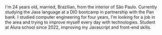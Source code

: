 I'm 24 years old, married, Brazilian, from the interior of São Paulo.
Currently studying the Java language at a DIO bootcamp in partnership with the Pan bank.
I studied computer engineering for four years, I'm looking for a job in the area and trying to improve myself every day with technologies.
Student at Alura school since 2022, improving my Javascript and front-end skills.
